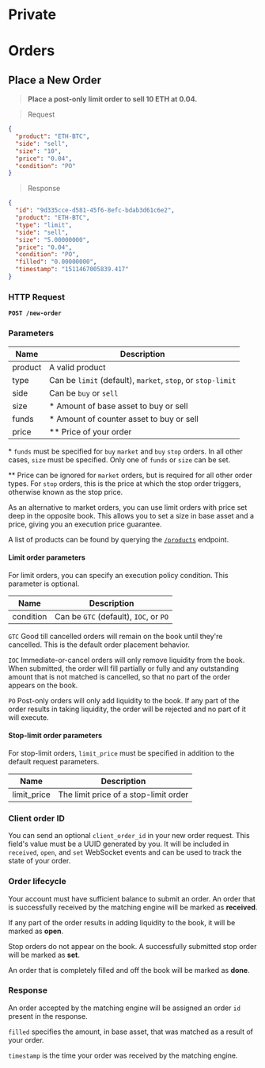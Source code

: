 <h1 id='REST-Private' class='section-subheader'>Private</h1>

# Orders

## Place a New Order

> **Place a post-only limit order to sell 10 ETH at 0.04.**

> Request

```json
{
  "product": "ETH-BTC",
  "side": "sell",
  "size": "10",
  "price": "0.04",
  "condition": "PO"
}
```

> Response

```json
{
  "id": "9d335cce-d581-45f6-8efc-bdab3d61c6e2",
  "product": "ETH-BTC",
  "type": "limit",
  "side": "sell",
  "size": "5.00000000",
  "price": "0.04",
  "condition": "PO",
  "filled": "0.00000000",
  "timestamp": "1511467005839.417"
}
```

### HTTP Request

**`POST /new-order`**

### Parameters

Name | Description
---------- | -------
product | A valid product
type | Can be `limit` (default), `market`, `stop`, or `stop-limit`
side | Can be `buy` or `sell`
size | \* Amount of base asset to buy or sell
funds | \* Amount of counter asset to buy or sell
price | \*\* Price of your order

\* `funds` must be specified for `buy` `market` and `buy` `stop` orders. In all other cases, `size` must be specified. Only one of `funds` or `size` can be set.

\*\* Price can be ignored for `market` orders, but is required for all other order types. For `stop` orders, this is the price at which the stop order triggers, otherwise known as the stop price.

As an alternative to market orders, you can use limit orders with price set deep in the opposite book. This allows you to set a size in base asset and a price, giving you an execution price guarantee.

A list of products can be found by querying the [`/products`](#products) endpoint.

#### Limit order parameters

For limit orders, you can specify an execution policy condition. This parameter is optional.

Name | Description
---------- | -------
condition | Can be `GTC` (default), `IOC`, or `PO`

`GTC` Good till cancelled orders will remain on the book until they're cancelled. This is the default order placement behavior.

`IOC` Immediate-or-cancel orders will only remove liquidity from the book. When submitted, the order will fill partially or fully and any outstanding amount that is not matched is cancelled, so that no part of the order appears on the book.

`PO` Post-only orders will only add liquidity to the book. If any part of the order results in taking liquidity, the order will be rejected and no part of it will execute.

#### Stop-limit order parameters

For stop-limit orders, `limit_price` must be specified in addition to the default request parameters.

Name | Description
---------- | -------
limit_price | The limit price of a stop-limit order

### Client order ID

You can send an optional `client_order_id` in your new order request. This field's value must be a UUID generated by you. It will be included in `received`, `open`, and `set` WebSocket events and can be used to track the state of your order.

### Order lifecycle

Your account must have sufficient balance to submit an order. An order that is successfully received by the matching engine will be marked as **received**. 

If any part of the order results in adding liquidity to the book, it will be marked as **open**. 

Stop orders do not appear on the book. A successfully submitted stop order will be marked as **set**.

An order that is completely filled and off the book will be marked as **done**.

### Response

An order accepted by the matching engine will be assigned an order `id` present in the response.

`filled` specifies the amount, in base asset, that was matched as a result of your order.

`timestamp` is the time your order was received by the matching engine.
